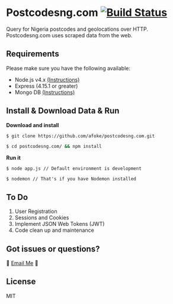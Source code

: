# Postcodesng.com [![Build Status](https://api.travis-ci.org/postcodesng/postcodesng.com.png)](https://api.travis-ci.org/postcodesng/postcodesng.com)

Query for Nigeria postcodes and geolocations over HTTP. Postcodesng.com uses scraped data from the web.

## Requirements

Please make sure you have the following available:

- Node.js v4.x [(Instructions)](http://nodejs.org/)
- Express (4.15.1 or greater)
- Mongo DB [(Instructions)](https://docs.mongodb.com/manual/mongo/)

## Install & Download Data & Run

**Download and install**

```bash
$ git clone https://github.com/afoke/postcodesng.com.git

$ cd postcodesng.com/ && npm install
```

**Run it**

```
$ node app.js // Default environment is development

$ nodemon // That's if you have Nodemon installed
```

## To Do

1. User Registration
2. Sessions and Cookies
3. Implement JSON Web Tokens (JWT)
4. Code clean up and maintenance

## Got issues or questions?

:wave: [Email Me](mailto:oketunjifinbarrs@gmail.com)
:panda_face:

## License 

MIT
